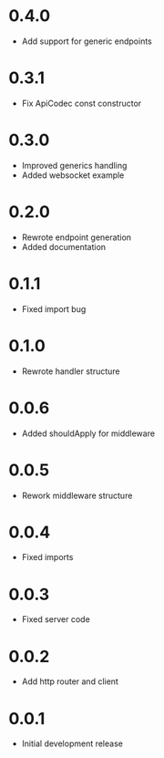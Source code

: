 # 0.4.0

- Add support for generic endpoints

# 0.3.1

- Fix ApiCodec const constructor

# 0.3.0

- Improved generics handling
- Added websocket example

# 0.2.0

- Rewrote endpoint generation
- Added documentation

# 0.1.1

- Fixed import bug

# 0.1.0

- Rewrote handler structure

# 0.0.6

- Added shouldApply for middleware

# 0.0.5

- Rework middleware structure

# 0.0.4

- Fixed imports

# 0.0.3

- Fixed server code

# 0.0.2

- Add http router and client

# 0.0.1

- Initial development release